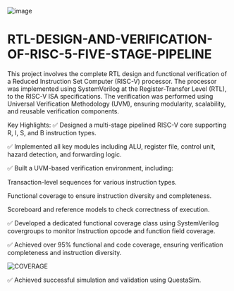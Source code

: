 ![image](https://github.com/user-attachments/assets/d2c71a1e-2db5-46e7-957f-86a1a5ff973f)
# RTL-DESIGN-AND-VERIFICATION-OF-RISC-5-FIVE-STAGE-PIPELINE
This project involves the complete RTL design and functional verification of a Reduced Instruction Set Computer (RISC-V) processor. The processor was implemented using SystemVerilog at the Register-Transfer Level (RTL), to the RISC-V ISA specifications. The verification was performed using Universal Verification Methodology (UVM), ensuring modularity, scalability, and reusable verification components.

Key Highlights:
✅ Designed a multi-stage pipelined RISC-V core supporting R, I, S, and B instruction types.

✅ Implemented all key modules including ALU, register file, control unit, hazard detection, and forwarding logic.

✅ Built a UVM-based verification environment, including:

  Transaction-level sequences for various instruction types.

  Functional coverage to ensure instruction diversity and completeness.

  Scoreboard and reference models to check correctness of execution.

✅ Developed a dedicated functional coverage class using SystemVerilog covergroups to monitor Instruction opcode and function field coverage.

✅ Achieved over 95% functional and code coverage, ensuring verification completeness and instruction diversity.

![COVERAGE](https://github.com/user-attachments/assets/22d37e1e-90ca-4fa3-afdf-c03aef4cec5e)

✅ Achieved successful simulation and validation using QuestaSim.
